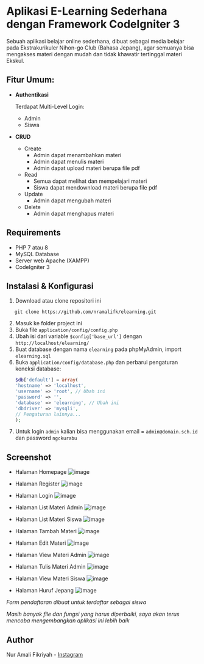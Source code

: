 # Aplikasi E-Learning Sederhana dengan Framework CodeIgniter 3

Sebuah aplikasi belajar online sederhana, dibuat sebagai media belajar pada Ekstrakurikuler Nihon-go Club (Bahasa Jepang), agar semuanya bisa mengakses materi dengan mudah dan tidak khawatir tertinggal materi Ekskul.

## Fitur Umum:

- **Authentikasi**

  Terdapat Multi-Level Login:

  - Admin
  - Siswa

- **CRUD**

  - Create
    - Admin dapat menambahkan materi
    - Admin dapat menulis materi
    - Admin dapat upload materi berupa file pdf
  - Read
    - Semua dapat melihat dan mempelajari materi
    - Siswa dapat mendownload materi berupa file pdf
  - Update
    - Admin dapat mengubah materi
  - Delete
    - Admin dapat menghapus materi

## Requirements

- PHP 7 atau 8
- MySQL Database
- Server web Apache (XAMPP)
- CodeIgniter 3

## Instalasi & Konfigurasi

1. Download atau clone repositori ini

```
   git clone https://github.com/nramalifk/elearning.git
```

2. Masuk ke folder project ini
3. Buka file `application/config/config.php`
4. Ubah isi dari variable `$config['base_url']` dengan `http://localhost/elearning/`
5. Buat database dengan nama `elearning` pada phpMyAdmin, import `elearning.sql`
6. Buka `application/config/database.php` dan perbarui pengaturan koneksi database:
   ```php
   $db['default'] = array(
   'hostname' => 'localhost',
   'username' => 'root', // Ubah ini
   'password' => '',
   'database' => 'elearning', // Ubah ini
   'dbdriver' => 'mysqli',
   // Pengaturan lainnya...
   );
   ```
7. Untuk login `admin` kalian bisa menggunakan email = `admin@domain.sch.id` dan password `ngckurabu`

## Screenshot

- Halaman Homepage
  ![image](screenshot/homepage.png)

- Halaman Register
  ![image](screenshot/regist.png)

- Halaman Login
  ![image](screenshot/login.png)

- Halaman List Materi Admin
  ![image](screenshot/admin_list_materi.png)

- Halaman List Materi Siswa
  ![image](screenshot/siswa_list_materi.png)

- Halaman Tambah Materi
  ![image](screenshot/add_materi.png)

- Halaman Edit Materi
  ![image](screenshot/edit_materi.png)

- Halaman View Materi Admin
  ![image](screenshot/admin_view_materi.png)

- Halaman Tulis Materi Admin
  ![image](screenshot/tulis_materi.png)

- Halaman View Materi Siswa
  ![image](screenshot/siswa_view_materi.png)

- Halaman Huruf Jepang
  ![image](screenshot/huruf_jepang.png)

_Form pendaftaran dibuat untuk terdaftar sebagai siswa_

_Masih banyak file dan fungsi yang harus diperbaiki, saya akan terus mencoba mengembangkan aplikasi ini lebih baik_

## Author

Nur Amali Fikriyah - [Instagram](https://www.instagram.com/nramalifk_/)
